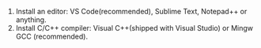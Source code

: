 1. Install an editor: VS Code(recommended), Sublime Text, Notepad++ or anything.
2. Install C/C++ compiler: Visual C++(shipped with Visual Studio) or Mingw GCC (recommended).
